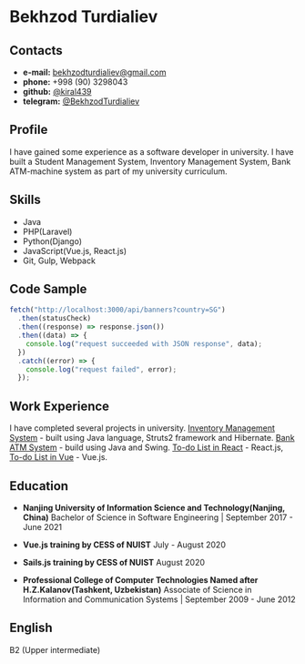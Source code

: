 # Bekhzod Turdialiev

## Contacts

- **e-mail:** [bekhzodturdialiev@gmail.com](mailto:bekhzodturdialiev@gmail.com)
- **phone:** +998 (90) 3298043
- **github:** [@kiral439](https://github.com/kiral439)
- **telegram:** [@BekhzodTurdialiev](https://t.me/BekhzodTurdialiev)

## Profile

I have gained some experience as a software developer in university. I have built a Student Management System, Inventory Management System, Bank ATM-machine system as part of my university curriculum.

<!-- I have gained some experience as a software developer in university. I have built a Student Management System, using pure HTML, CSS, JS and PHP and MySQL. Inventory Management System - Java(Struts2, hibernate, JSP). Bank ATM-machine system - Java(Swing). -->

## Skills

- Java
- PHP(Laravel)
- Python(Django)
- JavaScript(Vue.js, React.js)
- Git, Gulp, Webpack

## Code Sample

```javascript
fetch("http://localhost:3000/api/banners?country=SG")
  .then(statusCheck)
  .then((response) => response.json())
  .then((data) => {
    console.log("request succeeded with JSON response", data);
  })
  .catch((error) => {
    console.log("request failed", error);
  });
```

## Work Experience

I have completed several projects in university. [Inventory Management System](https://github.com/kiral439/InventoryManagement) - built using Java language, Struts2 framework and Hibernate. [Bank ATM System](https://github.com/kiral439/Bank-App) - build using Java and Swing. [To-do List in React](https://github.com/kiral439/to-do-list-react) - React.js, [To-do List in Vue](https://github.com/kiral439/to-do-list-vue) - Vue.js.

## Education

- **Nanjing University of Information Science and Technology(Nanjing, China)**
  Bachelor of Science in Software Engineering | September 2017 - June 2021

- **Vue.js training by CESS of NUIST**
  July - August 2020

- **Sails.js training by CESS of NUIST**
  August 2020

- **Professional College of Computer Technologies Named after H.Z.Kalanov(Tashkent, Uzbekistan)**
  Associate of Science in Information and Communication Systems | September 2009 - June 2012

## English

B2 (Upper intermediate)
